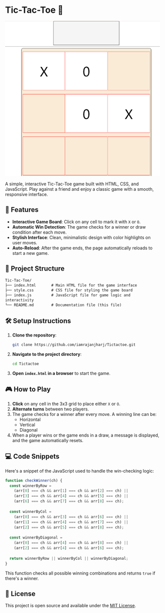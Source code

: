 # Tic-Tac-Toe 🎲

![Game Screenshot](image.png)

A simple, interactive Tic-Tac-Toe game built with HTML, CSS, and JavaScript. Play against a friend and enjoy a classic game with a smooth, responsive interface.

## 📜 Features

- **Interactive Game Board**: Click on any cell to mark it with `X` or `O`.
- **Automatic Win Detection**: The game checks for a winner or draw condition after each move.
- **Stylish Interface**: Clean, minimalistic design with color highlights on user moves.
- **Auto-Reload**: After the game ends, the page automatically reloads to start a new game.

## 📂 Project Structure

```plaintext
Tic-Tac-Toe/
├── index.html       # Main HTML file for the game interface
├── style.css        # CSS file for styling the game board
├── index.js         # JavaScript file for game logic and interactivity
└── README.md        # Documentation file (this file)
```

## 🛠️ Setup Instructions

1. **Clone the repository**:
   ```bash
   git clone https://github.com/iamrajanjharj/Tictactoe.git
   ```
2. **Navigate to the project directory**:
   ```bash
   cd Tictactoe
   ```
3. **Open `index.html` in a browser** to start the game.

## 🎮 How to Play

1. **Click** on any cell in the 3x3 grid to place either `X` or `O`.
2. **Alternate turns** between two players.
3. The game checks for a winner after every move. A winning line can be:
   - Horizontal
   - Vertical
   - Diagonal
4. When a player wins or the game ends in a draw, a message is displayed, and the game automatically resets.

## 💻 Code Snippets

Here's a snippet of the JavaScript used to handle the win-checking logic:

```javascript
function checkWinner(ch) {
  const winnerByRow =
    (arr[0] === ch && arr[1] === ch && arr[2] === ch) ||
    (arr[3] === ch && arr[4] === ch && arr[5] === ch) ||
    (arr[6] === ch && arr[7] === ch && arr[8] === ch);

  const winnerByCol =
    (arr[0] === ch && arr[3] === ch && arr[6] === ch) ||
    (arr[1] === ch && arr[4] === ch && arr[7] === ch) ||
    (arr[2] === ch && arr[5] === ch && arr[8] === ch);

  const winnerByDiagonal =
    (arr[0] === ch && arr[4] === ch && arr[8] === ch) ||
    (arr[2] === ch && arr[4] === ch && arr[6] === ch);

  return winnerByRow || winnerByCol || winnerByDiagonal;
}
```

This function checks all possible winning combinations and returns `true` if there's a winner.

## 📜 License

This project is open source and available under the [MIT License](LICENSE).
